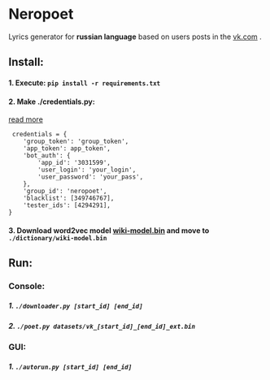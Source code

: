 # Neropoet


Lyrics generator for <b>russian language</b> based on users posts in the <a href="https://vk.com">vk.com</a> .



## Install:

#### 1. Execute: ``` pip install -r requirements.txt ```
#### 2. Make ./credentials.py:
<a href="https://vk.com/dev/authentication">read more</a>
```
 credentials = {
    'group_token': 'group_token',
    'app_token': app_token',
    'bot_auth': {
        'app_id': '3031599',
        'user_login': 'your_login',
        'user_password': 'your_pass',
    },
    'group_id': 'neropoet',
    'blacklist': [349746767],
    'tester_ids': [4294291],
}
```

#### 3. Download word2vec model <a href="https://vk.com/doc4294291_445594054">wiki-model.bin</a> and move to ```./dictionary/wiki-model.bin```


## Run:
### Console:
##### 1. ``` ./downloader.py [start_id] [end_id] ```
##### 2. ``` ./poet.py datasets/vk_[start_id]_[end_id]_ext.bin ```
### GUI:
##### 1. ``` ./autorun.py [start_id] [end_id] ```

